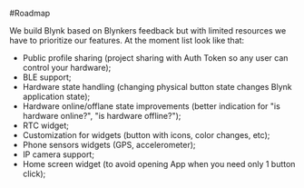 #Roadmap

We build Blynk based on Blynkers feedback but with limited resources we have to prioritize our features. At the moment list look like that:

- Public profile sharing (project sharing with Auth Token so any user can control your hardware);
- BLE support;
- Hardware state handling (changing physical button state changes Blynk application state);
- Hardware online/offlane state improvements (better indication for "is hardware online?", "is hardware offline?");
- RTC widget;
- Customization for widgets (button with icons, color changes, etc);
- Phone sensors widgets (GPS, accelerometer);
- IP camera support;
- Home screen widget (to avoid opening App when you need only 1 button click);

